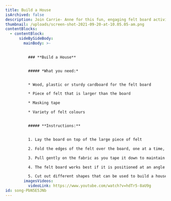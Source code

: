 ```yaml
---
title: Build a House
isArchived: false
description: Join Carrie- Anne for this fun, engaging felt board activity.
thumbnail: /uploads/screen-shot-2021-09-20-at-10.05.05-am.png
contentBlocks:
  - contentBlock:
      sideBySideBody:
        mainBody: >-
          

          ### **Build a House**


          ##### *What you need:*


          * Wood, plastic or sturdy cardboard for the felt board

          * Piece of felt that is larger than the board

          * Masking tape

          * Variety of felt colours


          ##### **Instructions:**


          1. Lay the board on top of the large piece of felt

          2. Fold the edges of the felt over the board, one at a time, and tape securely to the board using wide masking tape

          3. Pull gently on the fabric as you tape it down to maintain a smooth surface on the felt board side

          4. The felt board works best if it is positioned at an angle to support the felt cut-outs

          5. Cut out different shapes that can be used to build a house
        imagesVideos:
          videoLink: https://www.youtube.com/watch?v=hdTr5-8aU9g
id: song-PbN5E5JNb
---
```

